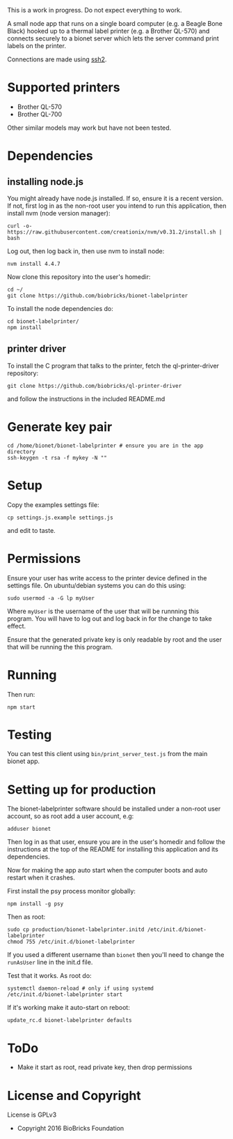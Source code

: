 
This is a work in progress. Do not expect everything to work.

A small node app that runs on a single board computer (e.g. a Beagle Bone Black) hooked up to a thermal label printer (e.g. a Brother QL-570) and connects securely to a bionet server which lets the server command print labels on the printer.

Connections are made using [ssh2](https://github.com/mscdex/ssh2).

# Supported printers

* Brother QL-570
* Brother QL-700

Other similar models may work but have not been tested.

# Dependencies

## installing node.js

You might already have node.js installed. If so, ensure it is a recent version. If not, first log in as the non-root user you intend to run this application, then install nvm (node version manager):

```
curl -o- https://raw.githubusercontent.com/creationix/nvm/v0.31.2/install.sh | bash
```

Log out, then log back in, then use nvm to install node:

```
nvm install 4.4.7
```

Now clone this repository into the user's homedir:

```
cd ~/
git clone https://github.com/biobricks/bionet-labelprinter
```

To install the node dependencies do:

```
cd bionet-labelprinter/
npm install
```

## printer driver

To install the C program that talks to the printer, fetch the ql-printer-driver repository:

```
git clone https://github.com/biobricks/ql-printer-driver
```

and follow the instructions in the included README.md

# Generate key pair

```
cd /home/bionet/bionet-labelprinter # ensure you are in the app directory
ssh-keygen -t rsa -f mykey -N ""
```

# Setup

Copy the examples settings file:

```
cp settings.js.example settings.js
```

and edit to taste.

# Permissions

Ensure your user has write access to the printer device defined in the settings file. On ubuntu/debian systems you can do this using:

```
sudo usermod -a -G lp myUser
```

Where `myUser` is the username of the user that will be runnning this program. You will have to log out and log back in for the change to take effect.

Ensure that the generated private key is only readable by root and the user that will be running the this program.

# Running

Then run:

```
npm start
```

# Testing

You can test this client using `bin/print_server_test.js` from the main bionet app. 

# Setting up for production

The bionet-labelprinter software should be installed under a non-root user account, so as root add a user account, e.g:

```
adduser bionet
```

Then log in as that user, ensure you are in the user's homedir and follow the instructions at the top of the README for installing this application and its dependencies. 

Now for making the app auto start when the computer boots and auto restart when it crashes.

First install the psy process monitor globally:

```
npm install -g psy
```

Then as root:

```
sudo cp production/bionet-labelprinter.initd /etc/init.d/bionet-labelprinter
chmod 755 /etc/init.d/bionet-labelprinter
```

If you used a different username than `bionet` then you'll need to change the `runAsUser` line in the init.d file.

Test that it works. As root do:

```
systemctl daemon-reload # only if using systemd
/etc/init.d/bionet-labelprinter start
```

If it's working make it auto-start on reboot:

```
update_rc.d bionet-labelprinter defaults
```

# ToDo

* Make it start as root, read private key, then drop permissions

# License and Copyright

License is GPLv3

* Copyright 2016 BioBricks Foundation 

